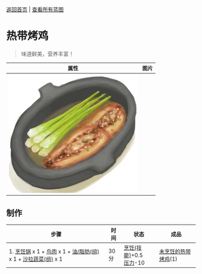 [返回首页](index.md)   |  [查看所有蓝图](blueprint.md)
# 热带烤鸡  
> 味道鲜美，营养丰富！  
  
  属性  |   图片   
 ----  |  ----:   
   |  ![](Sprite/IslandChicken.png)   
  
## 制作  
步骤  |  时间  |  状态  |  成品  
----  |  ----  |  ----  |  ----  
1. [烹饪锅](CookingPot.md) x 1 + [鸟肉](BirdMeat.md) x 1 + [油/脂肪(组)](GpTag_OilFat.md) x 1 + [沙拉蔬菜(组)](GpTag_SaladGreens.md) x 1  |  30分  |  [烹饪(技能)](Skill_Cooking.md)+0.5<br>[压力](Stress.md)-10  |  [未烹饪的热带烤鸡](IslandChickenUncooked.md)(1)  
